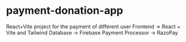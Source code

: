 # payment-donation-app
React+Vite project for the payment of different user
Frontend -> React + Vite and Tailwind
Database -> Firebase 
Payment Processor -> RazoPay
